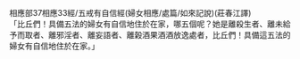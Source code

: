 相應部37相應33經/五戒有自信經(婦女相應/處篇/如來記說)(莊春江譯)  
「比丘們！具備五法的婦女有自信地住於在家，哪五個呢？她是離殺生者、離未給予而取者、離邪淫者、離妄語者、離榖酒果酒酒放逸處者，比丘們！具備這五法的婦女有自信地住於在家。」  
  
  
